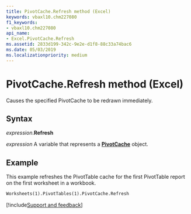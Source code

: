 ```yaml
---
title: PivotCache.Refresh method (Excel)
keywords: vbaxl10.chm227080
f1_keywords:
- vbaxl10.chm227080
api_name:
- Excel.PivotCache.Refresh
ms.assetid: 2833d199-342c-9e2e-d1f8-88c33a74bac6
ms.date: 05/03/2019
ms.localizationpriority: medium
---
```



# PivotCache.Refresh method (Excel)

Causes the specified PivotCache to be redrawn immediately.


## Syntax

_expression_.**Refresh**

_expression_ A variable that represents a **[PivotCache](Excel.PivotCache.md)** object.


## Example

This example refreshes the PivotTable cache for the first PivotTable report on the first worksheet in a workbook.

```vb
Worksheets(1).PivotTables(1).PivotCache.Refresh
```




[!include[Support and feedback](~/includes/feedback-boilerplate.md)]
